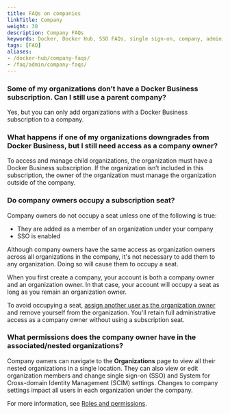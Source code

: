 ```yaml
---
title: FAQs on companies
linkTitle: Company
weight: 30
description: Company FAQs
keywords: Docker, Docker Hub, SSO FAQs, single sign-on, company, administration, company management
tags: [FAQ]
aliases:
- /docker-hub/company-faqs/
- /faq/admin/company-faqs/
---
```


### Some of my organizations don’t have a Docker Business subscription. Can I still use a parent company?

Yes, but you can only add organizations with a Docker Business subscription
to a company.

### What happens if one of my organizations downgrades from Docker Business, but I still need access as a company owner?

To access and manage child organizations, the organization must have a
Docker Business subscription. If the organization isn’t included in this
subscription, the owner of the organization must manage the organization
outside of the company.

### Do company owners occupy a subscription seat?

Company owners do not occupy a seat unless one of the following is true:

- They are added as a member of an organization under your company
- SSO is enabled

Although company owners have the same access as organization owners across all
organizations in the company, it's not necessary to add them to any
organization. Doing so will cause them to occupy a seat.

When you first create a company, your account is both a company owner and an
organization owner. In that case, your account will occupy a seat as long as
you remain an organization owner.

To avoid occupying a seat, [assign another user as the organization owner](/manuals/admin/organization/members.md#update-a-member-role) and remove yourself from the organization.
You'll retain full administrative access as a company owner without using a
subscription seat.

### What permissions does the company owner have in the associated/nested organizations?

Company owners can navigate to the **Organizations** page to view all their
nested organizations in a single location. They can also view or edit organization members and change single sign-on (SSO) and System for Cross-domain Identity Management (SCIM) settings. Changes to company settings impact all users in each organization under the company.

For more information, see [Roles and permissions](/manuals/enterprise/security/roles-and-permissions.md).
